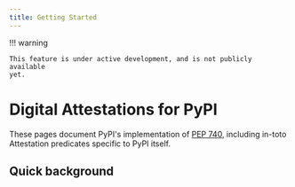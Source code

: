```yaml
---
title: Getting Started
---
```


!!! warning

    This feature is under active development, and is not publicly available
    yet.

# Digital Attestations for PyPI

These pages document PyPI's implementation of [PEP 740], including
in-toto Attestation predicates specific to PyPI itself.

## Quick background

[PEP 740]: https://peps.python.org/pep-0740/
